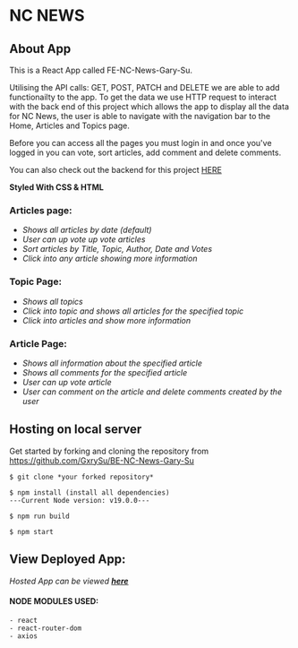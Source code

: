 # NC NEWS

## About App

This is a React App called FE-NC-News-Gary-Su.

Utilising the API calls: GET, POST, PATCH and DELETE we are able to add functionailty to the app.
To get the data we use HTTP request to interact with the back end of this project which allows the app to display all the data for NC News, the user is able to navigate with the navigation bar to the Home, Articles and Topics page.

Before you can access all the pages you must login in and once you've logged in you can vote, sort articles, add comment and delete comments.

You can also check out the backend for this project [HERE](https://github.com/GxrySu/BE-NC-News-Gary-Su)

**Styled With CSS & HTML**

### Articles page:

- _Shows all articles by date (default)_
- _User can up vote up vote articles_
- _Sort articles by Title, Topic, Author, Date and Votes_
- _Click into any article showing more information_

### Topic Page:

- _Shows all topics_
- _Click into topic and shows all articles for the specified topic_
- _Click into articles and show more information_

### Article Page:

- _Shows all information about the specified article_
- _Shows all comments for the specified article_
- _User can up vote article_
- _User can comment on the article and delete comments created by the user_



## Hosting on local server

Get started by forking and cloning the repository from https://github.com/GxrySu/BE-NC-News-Gary-Su

    $ git clone *your forked repository*

    $ npm install (install all dependencies)
    ---Current Node version: v19.0.0---

    $ npm run build

    $ npm start

## View Deployed App:

*Hosted App can be viewed* **_[here](https://fe-nc-news-gary-80yfrpoiy-gxrysu.vercel.app/)_**

#### NODE MODULES USED:

    - react
    - react-router-dom
    - axios